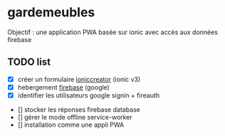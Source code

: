 # gardemeubles
Objectif : une application PWA basée sur ionic avec accès aux données firebase

## TODO list
- [x] créer un formulaire                 [ioniccreator](https://creator.ionic.io) (ionic v3)
- [x] hebergement                         [firebase](https://console.firebase.google.com/) (google)
- [x] identifier les utilisateurs         google signin + fireauth
- [] stocker les réponses                 firebase database
- [] gérer le mode offline                service-worker
- [] installation comme une appli         PWA
